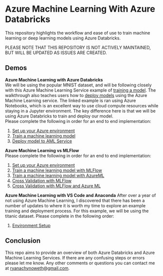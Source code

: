 # Azure Machine Learning With Azure Databricks
This repository highlights the workflow and ease of use to train machine learning or deep learning models using Azure Databricks. 

PLEASE NOTE THAT THIS REPOSITORY IS NOT ACTIVELY MAINTAINED, BUT WILL BE UPDATED AS ISSUES ARE CREATED.  



## Demos

**Azure Machine Learning with Azure Databricks**  
We will be using the popular MNIST dataset, and will be following closely with this Azure Machine Learning Service example of [training a model](https://github.com/Azure/MachineLearningNotebooks/blob/master/tutorials/img-classification-part1-training.ipynb). The walkthrough also teaches users how to [deploy models](https://github.com/Azure/MachineLearningNotebooks/blob/fb6a73a7906bcde374887c8fafbce7ae290db435/tutorials/img-classification-part2-deploy.ipynb) using the Azure Machine Learning service. The linked example is ran using Azure Notebooks, which is an excellent way to use cloud compute resources while staying in a Jupyter environment. The key difference here is that we will be using Azure Databricks to train and deploy our model.   
Please complete the following in order for an end to end implementation:  
1. [Set up your Azure environment](./AzureMLWithAzureDatabricks/walkthrough/01_SetUpAzureEnvironment.md)
1. [Train a machine learning model](./AzureMLWithAzureDatabricks/walkthrough/02_TrainModel.md)
1. [Deploy model to AML Service](./AzureMLWithAzureDatabricks/walkthrough/03_DeployModel.md)

**Azure Machine Learning vs MLFlow**  
Please complete the following in order for an end to end implementation:  
1. [Set up your Azure environment](./AzureMLvsMLFlow/Docs/00_SetUpAzureEnvironment.md)
1. [Train a machine learning model with MLFlow](./AzureMLvsMLFlow/Docs/01_TrainWithMLFlow.md)
1. [Train a machine learning model with AzureML](./AzureMLvsMLFlow/Docs/02_TrainWithAzureML.md)
1. [Cross Validation with MLFlow](./AzureMLvsMLFlow/Docs/03_CrossValidation.md)
1. [Cross Validation with MLFlow and Azure ML](./AzureMLvsMLFlow/Docs/04_TrainWithBoth.md)


**Azure Machine Learning with VS Code and Anaconda**
After over a year of not using Azure Machine Learning, I discovered that there has been a number of updates to where it is worth my time to explore an example training and deployment process. For this example, we will be using the titanic dataset. Please complete in the following order: 
1. [Environment Setup](AzureMLDeployment/EnvironmentSetup.md) 





## Conclusion
This repo aims to provide an overview of both Azure Databricks and Azure Machine Learning Services. If there are any confusing steps or errors please let me know. Any other comments or questions you can contact me at ryanachynoweth@gmail.com.
